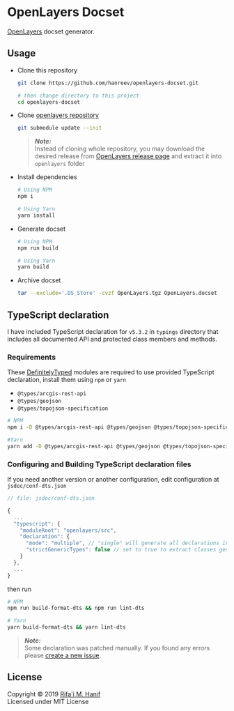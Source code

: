 OpenLayers Docset
=================

[OpenLayers](https://openlayers.org/) docset generator.



## Usage

- Clone this repository
  ```bash
  git clone https://github.com/hanreev/openlayers-docset.git

  # then change directory to this project
  cd openlayers-docset
  ```
- Clone [openlayers repository](https://github.com/openlayers/openlayers)
  ```bash
  git submodule update --init
  ```
  > ***Note:***  
  > Instead of cloning whole repository, you may download the desired release from [OpenLayers release page](https://github.com/openlayers/openlayers/releases) and extract it into `openlayers` folder
- Install dependencies
  ```bash
  # Using NPM
  npm i

  # Using Yarn
  yarn install
  ```
- Generate docset
  ```bash
  # Using NPM
  npm run build

  # Using Yarn
  yarn build
  ```
- Archive docset
  ```bash
  tar --exclude='.DS_Store' -cvzf OpenLayers.tgz OpenLayers.docset
  ```



## TypeScript declaration

I have included TypeScript declaration for `v5.3.2` in `typings` directory that includes all documented API and protected class members and methods.

### Requirements

These [DefinitelyTyped](http://definitelytyped.org/) modules are required to use provided TypeScript declaration, install them using `npm` or `yarn`
- `@types/arcgis-rest-api`
- `@types/geojson`
- `@types/topojson-specification`

```bash
# NPM
npm i -D @types/arcgis-rest-api @types/geojson @types/topojson-specification

#Yarn
yarn add -D @types/arcgis-rest-api @types/geojson @types/topojson-specification
```

### Configuring and Building TypeScript declaration files

If you need another version or another configuration, edit configuration at `jsdoc/conf-dts.json`

```js
// file: jsdoc/conf-dts.json

{
  ...
  "typescript": {
    "moduleRoot": "openlayers/src",
    "declaration": {
      "mode": "multiple", // "single" will generate all declarations in single index.d.ts file.
      "strictGenericTypes": false // set to true to extract classes generic type from super class, members and methods.
    }
  },
  ...
}
```

then run

```bash
# NPM
npm run build-format-dts && npm run lint-dts

# Yarn
yarn build-format-dts && yarn lint-dts
```


> ***Note:***  
> Some declaration was patched manually. If you found any errors please [create a new issue](https://github.com/hanreev/openlayers-docset/issues).



## License

Copyright &copy; 2019 [Rifa'i M. Hanif](https://github.com/hanreev)  
Licensed under MIT License
